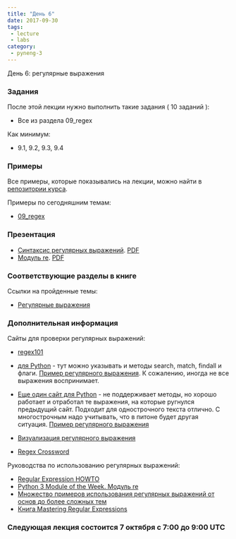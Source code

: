 ```yaml
---
title: "День 6"
date: 2017-09-30
tags:
 - lecture
 - labs
category:
 - pyneng-3
---
```


День 6: регулярные выражения

### Задания

После этой лекции нужно выполнить такие задания ( 10 заданий ):

* Все из раздела 09_regex

Как минимум:

* 9.1, 9.2, 9.3, 9.4


### Примеры

Все примеры, которые показывались на лекции, можно найти в [репозитории курса](https://github.com/pyneng/pyneng-online-sep-oct-2017).

Примеры по сегодняшним темам:

* [09_regex](https://github.com/pyneng/pyneng-online-sep-oct-2017/tree/master/examples/09_regex)

### Презентация

* [Синтаксис регулярных выражений](https://gitpitch.com/natenka/pyneng-slides/py3-regex). [PDF](https://github.com/pyneng/pyneng-online-sep-oct-2017/raw/master/presentations/09_regex.pdf)
* [Модуль re](https://gitpitch.com/natenka/pyneng-slides/py3-regex-re). [PDF](https://github.com/pyneng/pyneng-online-sep-oct-2017/raw/master/presentations/09_regex_re.pdf)


### Соответствующие разделы в книге

Ссылки на пройденные темы:

* [Регулярные выражения](https://natenka.gitbooks.io/pyneng/content/book/09_regex/)


### Дополнительная информация

Сайты для проверки регулярных выражений:
* [regex101](https://regex101.com/)
* [для Python](http://www.pyregex.com/) - тут можно указывать и методы search, match, findall и флаги. [Пример регулярного выражения](http://www.pyregex.com/?id=eyJyZWdleCI6IihcXGQrKSArKFthLWYsMC05LFxcLl0rKSArXFx3KyArKD9QPGludGY%2BXFxTKykuKiIsImZsYWdzIjowLCJtYXRjaF90eXBlIjoic2VhcmNoIiwidGVzdF9zdHJpbmciOiIxMDAgICAgYWFiYi5jYzEwLjcwMDAgICAgRFlOQU1JQyAgICAgR2kwLzFcbiAgMjAwICAgIGFhYmIuY2MyMC43MDAwICAgIERZTkFNSUMgICAgIEdpMC8yIn0%3D). К сожалению, иногда не все выражения воспринимает.
* [Еще один сайт для Python](http://pythex.org/) - не поддерживает методы, но хорошо работает и отработал те выражения, на которые ругнулся предыдущий сайт. Подходит для однострочного текста отлично. С многострочным надо учитывать, что в питоне будет другая ситуация. [Пример регулярного выражения](http://pythex.org/?regex=%20*(%5Cd%2B)%20%2B%5Ba-f%2C0-9%2C%5C.%5D%2B%20%2B%5Cw%2B%20%2B(%3FP%3Cintf%3E%5CS%2B)&test_string=%20%20100%20%20%20%20aabb.cc10.7000%20%20%20%20DYNAMIC%20%20%20%20%20Gi0%2F1&ignorecase=0&multiline=0&dotall=0&verbose=0)

* [Визуализация регулярного выражения](https://regexper.com/)
* [Regex Cross­word](https://regexcrossword.com/)

Руководства по использованию регулярных выражений:

* [Regular Expression HOWTO](https://docs.python.org/3.6/howto/regex.html)
* [Python 3 Module of the Week. Модуль re](https://pymotw.com/3/re/)
* [Множество примеров использования регулярных выражений от основ до более сложных тем](http://www.rexegg.com/)
* [Книга Mastering Regular Expressions](https://www.amazon.com/dp/0596528124)


### Следующая лекция состоится 7 октября с 7:00 до 9:00 UTC

